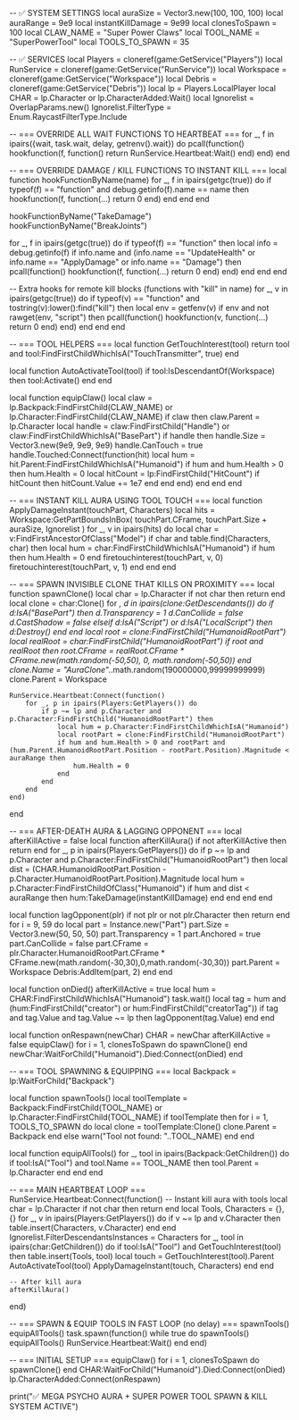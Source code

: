 -- ✅ SYSTEM SETTINGS
local auraSize = Vector3.new(100, 100, 100)
local auraRange = 9e9
local instantKillDamage = 9e99
local clonesToSpawn = 100
local CLAW_NAME = "Super Power Claws"
local TOOL_NAME = "SuperPowerTool"
local TOOLS_TO_SPAWN = 35

-- ✅ SERVICES
local Players = cloneref(game:GetService("Players"))
local RunService = cloneref(game:GetService("RunService"))
local Workspace = cloneref(game:GetService("Workspace"))
local Debris = cloneref(game:GetService("Debris"))
local lp = Players.LocalPlayer
local CHAR = lp.Character or lp.CharacterAdded:Wait()
local Ignorelist = OverlapParams.new()
Ignorelist.FilterType = Enum.RaycastFilterType.Include

-- === OVERRIDE ALL WAIT FUNCTIONS TO HEARTBEAT ===
for _, f in ipairs({wait, task.wait, delay, getrenv().wait}) do
    pcall(function()
        hookfunction(f, function() return RunService.Heartbeat:Wait() end)
    end)
end

-- === OVERRIDE DAMAGE / KILL FUNCTIONS TO INSTANT KILL ===
local function hookFunctionByName(name)
    for _, f in ipairs(getgc(true)) do
        if typeof(f) == "function" and debug.getinfo(f).name == name then
            hookfunction(f, function(...) return 0 end)
        end
    end
end

hookFunctionByName("TakeDamage")
hookFunctionByName("BreakJoints")

for _, f in ipairs(getgc(true)) do
    if typeof(f) == "function" then
        local info = debug.getinfo(f)
        if info.name and (info.name == "UpdateHealth" or info.name == "ApplyDamage" or info.name == "Damage") then
            pcall(function()
                hookfunction(f, function(...) return 0 end)
            end)
        end
    end
end

-- Extra hooks for remote kill blocks (functions with "kill" in name)
for _, v in ipairs(getgc(true)) do
    if typeof(v) == "function" and tostring(v):lower():find("kill") then
        local env = getfenv(v)
        if env and not rawget(env, "script") then
            pcall(function()
                hookfunction(v, function(...) return 0 end)
            end)
        end
    end
end

-- === TOOL HELPERS ===
local function GetTouchInterest(tool)
    return tool and tool:FindFirstChildWhichIsA("TouchTransmitter", true)
end

local function AutoActivateTool(tool)
    if tool:IsDescendantOf(Workspace) then
        tool:Activate()
    end
end

local function equipClaw()
    local claw = lp.Backpack:FindFirstChild(CLAW_NAME) or lp.Character:FindFirstChild(CLAW_NAME)
    if claw then
        claw.Parent = lp.Character
        local handle = claw:FindFirstChild("Handle") or claw:FindFirstChildWhichIsA("BasePart")
        if handle then
            handle.Size = Vector3.new(9e9, 9e9, 9e9)
            handle.CanTouch = true
            handle.Touched:Connect(function(hit)
                local hum = hit.Parent:FindFirstChildWhichIsA("Humanoid")
                if hum and hum.Health > 0 then
                    hum.Health = 0
                    local hitCount = lp:FindFirstChild("HitCount")
                    if hitCount then hitCount.Value += 1e7 end
                end
            end)
        end
    end
end

-- === INSTANT KILL AURA USING TOOL TOUCH ===
local function ApplyDamageInstant(touchPart, Characters)
    local hits = Workspace:GetPartBoundsInBox(
        touchPart.CFrame,
        touchPart.Size + auraSize,
        Ignorelist
    )
    for _, v in ipairs(hits) do
        local char = v:FindFirstAncestorOfClass("Model")
        if char and table.find(Characters, char) then
            local hum = char:FindFirstChildWhichIsA("Humanoid")
            if hum then hum.Health = 0 end
            firetouchinterest(touchPart, v, 0)
            firetouchinterest(touchPart, v, 1)
        end
    end
end

-- === SPAWN INVISIBLE CLONE THAT KILLS ON PROXIMITY ===
local function spawnClone()
    local char = lp.Character
    if not char then return end
    local clone = char:Clone()
    for _, d in ipairs(clone:GetDescendants()) do
        if d:IsA("BasePart") then
            d.Transparency = 1
            d.CanCollide = false
            d.CastShadow = false
        elseif d:IsA("Script") or d:IsA("LocalScript") then
            d:Destroy()
        end
    end
    local root = clone:FindFirstChild("HumanoidRootPart")
    local realRoot = char:FindFirstChild("HumanoidRootPart")
    if root and realRoot then
        root.CFrame = realRoot.CFrame * CFrame.new(math.random(-50,50), 0, math.random(-50,50))
    end
    clone.Name = "AuraClone_"..math.random(190000000,99999999999)
    clone.Parent = Workspace

    RunService.Heartbeat:Connect(function()
        for _, p in ipairs(Players:GetPlayers()) do
            if p ~= lp and p.Character and p.Character:FindFirstChild("HumanoidRootPart") then
                local hum = p.Character:FindFirstChildWhichIsA("Humanoid")
                local rootPart = clone:FindFirstChild("HumanoidRootPart")
                if hum and hum.Health > 0 and rootPart and (hum.Parent.HumanoidRootPart.Position - rootPart.Position).Magnitude < auraRange then
                    hum.Health = 0
                end
            end
        end
    end)
end

-- === AFTER-DEATH AURA & LAGGING OPPONENT ===
local afterKillActive = false
local function afterKillAura()
    if not afterKillActive then return end
    for _, p in ipairs(Players:GetPlayers()) do
        if p ~= lp and p.Character and p.Character:FindFirstChild("HumanoidRootPart") then
            local dist = (CHAR.HumanoidRootPart.Position - p.Character.HumanoidRootPart.Position).Magnitude
            local hum = p.Character:FindFirstChildOfClass("Humanoid")
            if hum and dist < auraRange then
                hum:TakeDamage(instantKillDamage)
            end
        end
    end
end

local function lagOpponent(plr)
    if not plr or not plr.Character then return end
    for i = 9, 59 do
        local part = Instance.new("Part")
        part.Size = Vector3.new(50, 50, 50)
        part.Transparency = 1
        part.Anchored = true
        part.CanCollide = false
        part.CFrame = plr.Character.HumanoidRootPart.CFrame * CFrame.new(math.random(-30,30),0,math.random(-30,30))
        part.Parent = Workspace
        Debris:AddItem(part, 2)
    end
end

local function onDied()
    afterKillActive = true
    local hum = CHAR:FindFirstChildWhichIsA("Humanoid")
    task.wait()
    local tag = hum and (hum:FindFirstChild("creator") or hum:FindFirstChild("creatorTag"))
    if tag and tag.Value and tag.Value ~= lp then
        lagOpponent(tag.Value)
    end
end

local function onRespawn(newChar)
    CHAR = newChar
    afterKillActive = false
    equipClaw()
    for i = 1, clonesToSpawn do spawnClone() end
    newChar:WaitForChild("Humanoid").Died:Connect(onDied)
end

-- === TOOL SPAWNING & EQUIPPING ===
local Backpack = lp:WaitForChild("Backpack")

local function spawnTools()
    local toolTemplate = Backpack:FindFirstChild(TOOL_NAME) or lp.Character:FindFirstChild(TOOL_NAME)
    if toolTemplate then
        for i = 1, TOOLS_TO_SPAWN do
            local clone = toolTemplate:Clone()
            clone.Parent = Backpack
        end
    else
        warn("Tool not found: "..TOOL_NAME)
    end
end

local function equipAllTools()
    for _, tool in ipairs(Backpack:GetChildren()) do
        if tool:IsA("Tool") and tool.Name == TOOL_NAME then
            tool.Parent = lp.Character
        end
    end
end

-- === MAIN HEARTBEAT LOOP ===
RunService.Heartbeat:Connect(function()
    -- Instant kill aura with tools
    local char = lp.Character
    if not char then return end
    local Tools, Characters = {}, {}
    for _, v in ipairs(Players:GetPlayers()) do
        if v ~= lp and v.Character then table.insert(Characters, v.Character) end
    end
    Ignorelist.FilterDescendantsInstances = Characters
    for _, tool in ipairs(char:GetChildren()) do
        if tool:IsA("Tool") and GetTouchInterest(tool) then
            table.insert(Tools, tool)
            local touch = GetTouchInterest(tool).Parent
            AutoActivateTool(tool)
            ApplyDamageInstant(touch, Characters)
        end
    end

    -- After kill aura
    afterKillAura()
end)

-- === SPAWN & EQUIP TOOLS IN FAST LOOP (no delay) ===
spawnTools()
equipAllTools()
task.spawn(function()
    while true do
        spawnTools()
        equipAllTools()
        RunService.Heartbeat:Wait()
    end
end)

-- === INITIAL SETUP ===
equipClaw()
for i = 1, clonesToSpawn do spawnClone() end
CHAR:WaitForChild("Humanoid").Died:Connect(onDied)
lp.CharacterAdded:Connect(onRespawn)

print("✅ MEGA PSYCHO AURA + SUPER POWER TOOL SPAWN & KILL SYSTEM ACTIVE")
